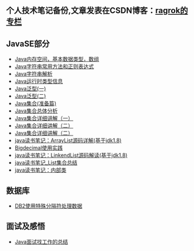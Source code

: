 个人技术笔记备份,文章发表在CSDN博客：[ragrok的专栏](http://blog.csdn.net/ragrok)
---
## JavaSE部分
 - [Java内存空间，基本数据类型，数组](./JavaWeb/JavaSE/Java内存空间，基本数据类型，数组.md)
 - [Java字符串常用方法和正则表达式](./JavaWeb/JavaSE/Java字符串常用方法和正则表达式.md)
 - [Java字符串解析](./JavaWeb/JavaSE/Java字符串解析.md)
 - [Java运行时类型信息](./JavaWeb/JavaSE/Java运行时类型信息.md)
 - [Java泛型(一)](./JavaWeb\JavaSE\Java集合详细讲解（一）.md)
 - [Java泛型(二)](./JavaWeb\JavaSE\Java集合详细讲解（二）.md)
 - [Java集合(准备篇)](./JavaWeb\JavaSE\Java集合(准备篇).md)
 - [Java集合总体分析](./JavaWeb/JavaSE/Java集合总体分析.md)
 - [Java集合详细讲解（一）](./JavaWeb/JavaSE/Java集合详细讲解（一）.md)
 - [Java集合详细讲解（二）](./JavaWeb/JavaSE/Java集合详细讲解（二）.md)
 - [Java集合详细讲解（二）](./JavaWeb/JavaSE/Java集合详细讲解（二）.md)
 - [java读书笔记：ArrayList源码详解(基于jdk1.8)](./JavaWeb\JavaSE\java读书笔记：ArrayList源码详解(基于jdk1.8).md)
 - [Bigdecimal使用实践](./JavaWeb/JavaSE/Bigdecimal使用实践.md)
 - [java读书笔记：LinkendList源码解读(基于jdk1.8)](./JavaWeb\JavaSE\java读书笔记：LinkendList源码解读(基于jdk1.8).md)
 - [java读书笔记_List集合总结](./JavaWeb/JavaSE/java读书笔记_List集合总结.md)
 - [java读书笔记：内部类](./JavaWeb\JavaSE\java读书笔记：内部类.md)
## 数据库
 - [DB2使用特殊分隔符处理数据](./数据库/DB2使用特殊分隔符处理数据.md)
## 面试及感悟
 - [Java面试找工作的总结](./面试及感悟/Java面试找工作的总结.md)
